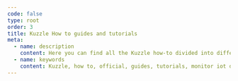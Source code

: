 ```yaml
---
code: false
type: root
order: 3
title: Kuzzle How to guides and tutorials 
meta:
  - name: description
    content: Here you can find all the Kuzzle how-to divided into different categories
  - name: keywords
    content: Kuzzle, how to, official, guides, tutorials, monitor iot data, iot backend, keep warm data, massive data import, sync to other db, replicate to postgres, iot
---
```


<Redirect to="/v2" />
